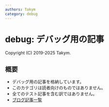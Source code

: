 ```yaml
---
authors: Takym
category: debug
---
```

# debug: デバッグ用の記事
Copyright (C) 2019-2025 Takym.

## 概要
* デバッグ用の記事を格納しています。
* このカテゴリは読者向けのものではありません。
* 全てのテスト記事を含む訳ではありません。
* [ブログ記事一覧](./postlist.md)
